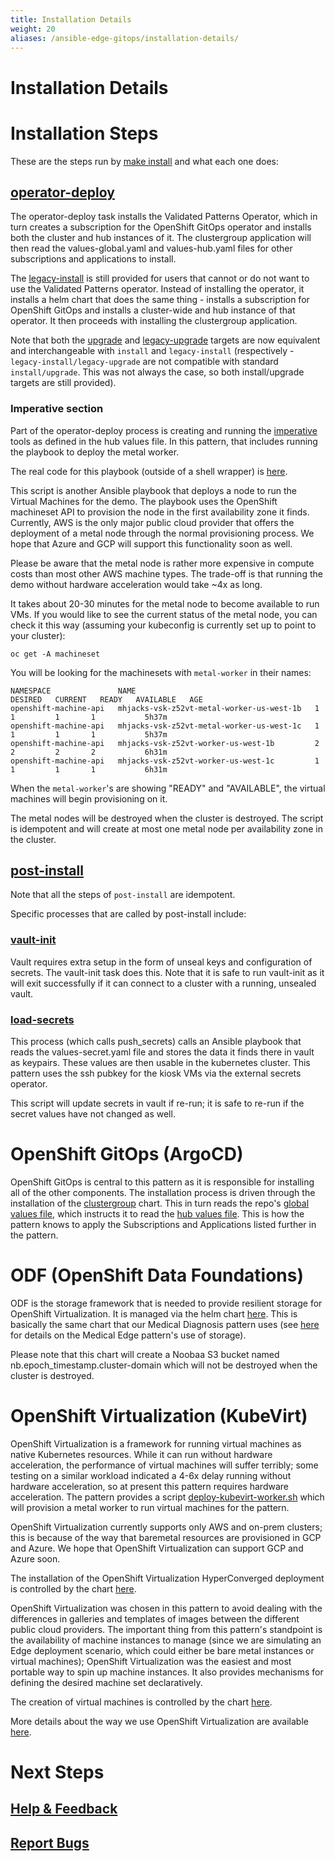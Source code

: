 ```yaml
---
title: Installation Details
weight: 20
aliases: /ansible-edge-gitops/installation-details/
---
```


# Installation Details

# Installation Steps

These are the steps run by [make install](https://github.com/validatedpatterns/ansible-edge-gitops/blob/main/Makefile) and what each one does:

## [operator-deploy](https://github.com/validatedpatterns/common/blob/main/Makefile)

The operator-deploy task installs the Validated Patterns Operator, which in turn creates a subscription for the OpenShift GitOps operator and installs both the cluster and hub instances of it. The clustergroup application will then read the values-global.yaml and values-hub.yaml files for other subscriptions and applications to install.

The [legacy-install](https://github.com/validatedpatterns/ansible-edge-gitops/blob/main/Makefile) is still provided for users that cannot or do not want to use the Validated Patterns operator. Instead of installing the operator, it installs a helm chart that does the same thing - installs a subscription for OpenShift GitOps and installs a cluster-wide and hub instance of that operator. It then proceeds with installing the clustergroup application.

Note that both the [upgrade](https://github.com/validatedpatterns/ansible-edge-gitops/blob/main/Makefile)  and [legacy-upgrade](https://github.com/validatedpatterns/ansible-edge-gitops/blob/main/Makefile) targets are now equivalent and interchangeable with `install` and `legacy-install` (respectively - `legacy-install/legacy-upgrade` are not compatible with standard `install/upgrade`. This was not always the case, so both install/upgrade targets are still provided).

### Imperative section

Part of the operator-deploy process is creating and running the [imperative](https://github.com/validatedpatterns/ansible-edge-gitops/blob/main/values-hub.yaml) tools as defined in the hub values file. In this pattern, that includes running the playbook to deploy the metal worker.

The real code for this playbook (outside of a shell wrapper) is [here](https://github.com/validatedpatterns/ansible-edge-gitops/blob/main/ansible/deploy_kubevirt_worker.yml).

This script is another Ansible playbook that deploys a node to run the Virtual Machines for the demo. The playbook uses the OpenShift machineset API to provision the node in the first availability zone it finds. Currently, AWS is the only major public cloud provider that offers the deployment of a metal node through the normal provisioning process. We hope that Azure and GCP will support this functionality soon as well.

Please be aware that the metal node is rather more expensive in compute costs than most other AWS machine types. The trade-off is that running the demo without hardware acceleration would take ~4x as long.

It takes about 20-30 minutes for the metal node to become available to run VMs. If you would like to see the current status of the metal node, you can check it this way (assuming your kubeconfig is currently set up to point to your cluster):

```shell
oc get -A machineset
```

You will be looking for the machinesets with `metal-worker` in their names:

```text
NAMESPACE               NAME                                        DESIRED   CURRENT   READY   AVAILABLE   AGE
openshift-machine-api   mhjacks-vsk-z52vt-metal-worker-us-west-1b   1         1         1       1           5h37m
openshift-machine-api   mhjacks-vsk-z52vt-metal-worker-us-west-1c   1         1         1       1           5h37m
openshift-machine-api   mhjacks-vsk-z52vt-worker-us-west-1b         2         2         2       2           6h31m
openshift-machine-api   mhjacks-vsk-z52vt-worker-us-west-1c         1         1         1       1           6h31m
```

When the `metal-worker`'s are showing "READY" and "AVAILABLE", the virtual machines will begin provisioning on it.

The metal nodes will be destroyed when the cluster is destroyed. The script is idempotent and will create at most one metal node per availability zone in the cluster.

## [post-install](https://github.com/validatedpatterns/common/blob/main/Makefile)

Note that all the steps of `post-install` are idempotent.

Specific processes that are called by post-install include:

### [vault-init](https://github.com/validatedpatterns/common/blob/main/scripts/vault-utils.sh)

Vault requires extra setup in the form of unseal keys and configuration of secrets. The vault-init task does this. Note that it is safe to run vault-init as it will exit successfully if it can connect to a cluster with a running, unsealed vault.

### [load-secrets](https://github.com/validatedpatterns/common/blob/main/scripts/vault-utils.sh)

This process (which calls push_secrets) calls an Ansible playbook that reads the values-secret.yaml file and stores the data it finds there in vault as keypairs. These values are then usable in the kubernetes cluster. This pattern uses the ssh pubkey for the kiosk VMs via the external secrets operator.

This script will update secrets in vault if re-run; it is safe to re-run if the secret values have not changed as well.

# OpenShift GitOps (ArgoCD)

OpenShift GitOps is central to this pattern as it is responsible for installing all of the other components. The installation process is driven through the installation of the [clustergroup](https://github.com/validatedpatterns/common/tree/main/clustergroup) chart. This in turn reads the repo's [global values file](https://github.com/validatedpatterns/ansible-edge-gitops/blob/main/values-global.yaml), which instructs it to read the [hub values file](https://github.com/validatedpatterns/ansible-edge-gitops/blob/main/values-hub.yaml). This is how the pattern knows to apply the Subscriptions and Applications listed further in the pattern.

# ODF (OpenShift Data Foundations)

ODF is the storage framework that is needed to provide resilient storage for OpenShift Virtualization.  It is managed via the helm chart [here](https://github.com/validatedpatterns/ansible-edge-gitops/tree/main/charts/hub/openshift-data-foundations). This is basically the same chart that our Medical Diagnosis pattern uses (see [here](/patterns/medical-diagnosis/getting-started/) for details on the Medical Edge pattern's use of storage).

Please note that this chart will create a Noobaa S3 bucket named nb.epoch_timestamp.cluster-domain which will not be destroyed when the cluster is destroyed.

# OpenShift Virtualization (KubeVirt)

OpenShift Virtualization is a framework for running virtual machines as native Kubernetes resources. While it can run without hardware acceleration, the performance of virtual machines will suffer terribly; some testing on a similar workload indicated a 4-6x delay running without hardware acceleration, so at present this pattern requires hardware acceleration. The pattern provides a script [deploy-kubevirt-worker.sh](https://github.com/validatedpatterns/ansible-edge-gitops/blob/main/scripts/deploy_kubevirt_worker.sh) which will provision a metal worker to run virtual machines for the pattern.

OpenShift Virtualization currently supports only AWS and on-prem clusters; this is because of the way that baremetal resources are provisioned in GCP and Azure. We hope that OpenShift Virtualization can support GCP and Azure soon.

The installation of the OpenShift Virtualization HyperConverged deployment is controlled by the chart [here](https://github.com/validatedpatterns/ansible-edge-gitops/tree/main/charts/hub/cnv).

OpenShift Virtualization was chosen in this pattern to avoid dealing with the differences in galleries and templates of images between the different public cloud providers. The important thing from this pattern's standpoint is the availability of machine instances to manage (since we are simulating an Edge deployment scenario, which could either be bare metal instances or virtual machines); OpenShift Virtualization was the easiest and most portable way to spin up machine instances. It also provides mechanisms for defining the desired machine set declaratively.

The creation of virtual machines is controlled by the chart [here](https://github.com/validatedpatterns/ansible-edge-gitops/tree/main/charts/hub/edge-gitops-vms).

More details about the way we use OpenShift Virtualization are available [here](/ansible-edge-gitops/openshift-virtualization).

# Next Steps

## [Help & Feedback](https://groups.google.com/g/validatedpatterns)
## [Report Bugs](https://github.com/validatedpatterns/ansible-edge-gitops/issues)

